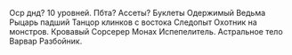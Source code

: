 
Оср днд? 10 уровней. Пбта? 
Ассеты? 
Буклеты
Одержимый
Ведьма
Рыцарь падший
Танцор клинков с востока
Следопыт
Охотник на монстров. Кровавый
Сорсерер
Монах
Испепелитель.
Астральное тело
Варвар
Разбойник.